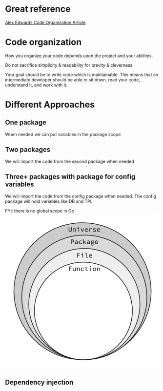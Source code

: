 # Great reference

[Alex Edwards Code Organization Article](http://www.alexedwards.net/blog/organising-database-access)

# Code organization

How you organize your code depends upon the project and your abilities.

Do not sacrifice simplicity & readability for brevity & cleverness.

Your goal should be to write code which is maintainable. This means that an intermediate developer should be able to sit down, read your code, understand it, and work with it.

# Different Approaches

## One package

When needed we can put variables in the package scope

## Two packages 

We will import the code from the second package when needed

## Three+ packages with package for config variables

We will import the code from the config package when needed. The config package will hold variables like DB and TPL

FYI: there is no global scope in Go
![Scope in Go (credit: Caleb Doxsey)](scope.png)

## Dependency injection


